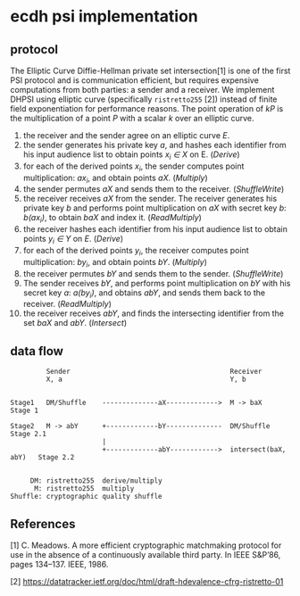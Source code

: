 # ecdh psi implementation

## protocol

The Elliptic Curve Diffie-Hellman private set intersection[1] is one of the first PSI protocol and is communication efficient, but requires expensive computations from both parties: a sender and a receiver. We implement DHPSI using elliptic curve (specifically `ristretto255` [2]) instead of finite field exponentiation for performance reasons. The point operation of _kP_ is the multiplication of a point _P_ with a scalar _k_ over an elliptic curve.

1. the receiver and the sender agree on an elliptic curve _E_.
1. the sender generates his private key _a_, and hashes each identifier from his input audience list to obtain points _x<sub>i</sub> ∈ X_ on E. (*Derive*)
1. for each of the derived points _x<sub>i</sub>_, the sender computes point multiplication: _ax<sub>i</sub>_, and obtain points _aX_. (*Multiply*)
1. the sender permutes _aX_ and sends them to the receiver. (*ShuffleWrite*)
1. the receiver receives _aX_ from the sender. The receiver generates his private key _b_ and performs point multiplication on _aX_ with secret key _b_: _b(ax<sub>i</sub>)_, to obtain _baX_ and index it. (*ReadMultiply*)
1. the receiver hashes each identifier from his input audience list to obtain points _y<sub>i</sub> ∈ Y_ on _E_. (*Derive*)
1. for each of the derived points _y<sub>i</sub>_, the receiver computes point multiplication: _by<sub>i</sub>_, and obtain points _bY_. (*Multiply*)
1. the receiver permutes _bY_ and sends them to the sender. (*ShuffleWrite*)
1. The sender receives _bY_, and performs point multiplication on _bY_ with his secret key _a_: _a(by<sub>i</sub>)_, and obtains _abY_, and sends them back to the receiver. (*ReadMultiply*)
1. the receiver receives _abY_, and finds the intersecting identifier from the set _baX_ and _abY_. (*Intersect*)


## data flow

```
         Sender                                        Receiver
         X, a                                          Y, b


Stage1   DM/Shuffle    --------------aX------------->  M -> baX              Stage 1

Stage2   M -> abY      +-------------bY--------------  DM/Shuffle            Stage 2.1
                       |
                       +-------------abY------------>  intersect(baX, abY)   Stage 2.2


     DM: ristretto255  derive/multiply
      M: ristretto255  multiply
Shuffle: cryptographic quality shuffle
```

## References

[1] C. Meadows. A more efficient cryptographic matchmaking protocol for use in the absence of a continuously available third party. In IEEE S&P’86, pages 134–137. IEEE, 1986.

[2] https://datatracker.ietf.org/doc/html/draft-hdevalence-cfrg-ristretto-01

